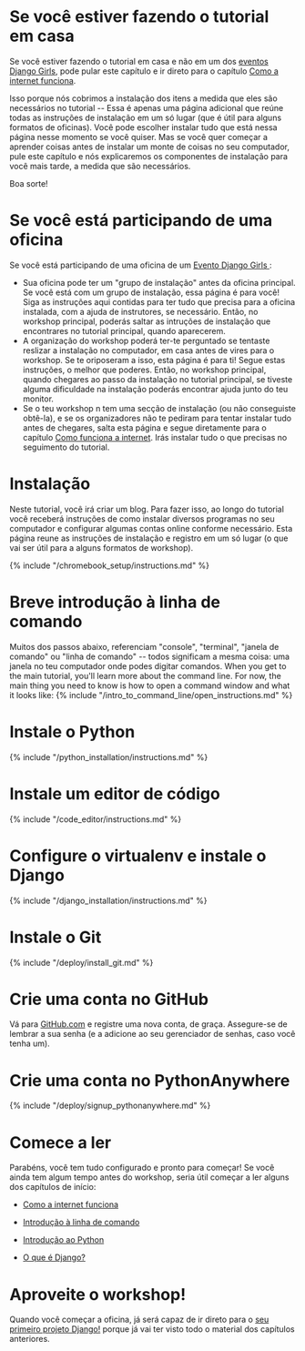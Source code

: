 # Se você estiver fazendo o tutorial em casa

Se você estiver fazendo o tutorial em casa e não em um dos [eventos Django Girls](https://djangogirls.org/events/), pode pular este capítulo e ir direto para o capítulo [Como a internet funciona](../how_the_internet_works/README.md).

Isso porque nós cobrimos a instalação dos itens a medida que eles são necessários no tutorial -- Essa é apenas uma página adicional que reúne todas as instruções de instalação em um só lugar (que é útil para alguns formatos de oficinas). Você pode escolher instalar tudo que está nessa página nesse momento se você quiser. Mas se você quer começar a aprender coisas antes de instalar um monte de coisas no seu computador, pule este capítulo e nós explicaremos os componentes de instalação para você mais tarde, a medida que são necessários.

Boa sorte!

# Se você está participando de uma oficina

Se você está participando de uma oficina de um [ Evento Django Girls ](https://djangogirls.org/events/):

* Sua oficina pode ter um "grupo de instalação" antes da oficina principal. Se você está com um grupo de instalação, essa página é para você! Siga as instruções aqui contidas para ter tudo que precisa para a oficina instalada, com a ajuda de instrutores, se necessário. Então, no workshop principal, poderás saltar as intruções de instalação que encontrares no tutorial principal, quando aparecerem.
* A organização do workshop poderá ter-te perguntado se tentaste reslizar a instalação no computador, em casa antes de vires para o workshop. Se te oriposeram a isso, esta página é para ti! Segue estas instruções, o melhor que poderes. Então, no workshop principal, quando chegares ao passo da instalação no tutorial principal, se tiveste alguma dificuldade na instalação poderás encontrar ajuda junto do teu monitor.
* Se o teu workshop n tem uma secção de instalação (ou não conseguiste obtê-la), e se os organizadores não te pediram para tentar instalar tudo antes de chegares, salta esta página e segue diretamente para o capítulo [Como funciona a internet](../how_the_internet_works/README.md). Irás instalar tudo o que precisas no seguimento do tutorial.

# Instalação

Neste tutorial, você irá criar um blog. Para fazer isso, ao longo do tutorial você receberá instruções de como instalar diversos programas no seu computador e configurar algumas contas online conforme necessário. Esta página reune as instruções de instalação e registro em um só lugar (o que vai ser útil para a alguns formatos de workshop).

<!--sec data-title="Chromebook setup (if you're using one)"
data-id="chromebook_setup" data-collapse=true ces--> {% include "/chromebook_setup/instructions.md" %} 

<!--endsec-->

# Breve introdução à linha de comando

Muitos dos passos abaixo, referenciam "console", "terminal", "janela de comando" ou "linha de comando" -- todos significam a mesma coisa: uma janela no teu computador onde podes digitar comandos. When you get to the main tutorial, you'll learn more about the command line. For now, the main thing you need to know is how to open a command window and what it looks like: {% include "/intro_to_command_line/open_instructions.md" %}

# Instale o Python

{% include "/python_installation/instructions.md" %}

# Instale um editor de código

{% include "/code_editor/instructions.md" %}

# Configure o virtualenv e instale o Django

{% include "/django_installation/instructions.md" %}

# Instale o Git

{% include "/deploy/install_git.md" %}

# Crie uma conta no GitHub

Vá para [GitHub.com](https://www.github.com) e registre uma nova conta, de graça. Assegure-se de lembrar a sua senha (e a adicione ao seu gerenciador de senhas, caso você tenha um).

# Crie uma conta no PythonAnywhere

{% include "/deploy/signup_pythonanywhere.md" %}

# Comece a ler

Parabéns, você tem tudo configurado e pronto para começar! Se você ainda tem algum tempo antes do workshop, seria útil começar a ler alguns dos capítulos de início:

* [Como a internet funciona](../how_the_internet_works/README.md)

* [Introdução à linha de comando](../intro_to_command_line/README.md)

* [Introdução ao Python](../python_introduction/README.md)

* [O que é Django?](../django/README.md)

# Aproveite o workshop!

Quando você começar a oficina, já será capaz de ir direto para o [seu primeiro projeto Django!](../django_start_project/README.md) porque já vai ter visto todo o material dos capítulos anteriores.